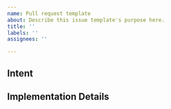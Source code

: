 ```yaml
---
name: Pull request template
about: Describe this issue template's purpose here.
title: ''
labels: ''
assignees: ''

---
```


## Intent
<!-- Please provide a one-sentence description of the change or addition you are proposing.
-->

## Implementation Details
<!-- Please provide a detailed description of what you have implemented/changed/updated on this pull request. 
-->
